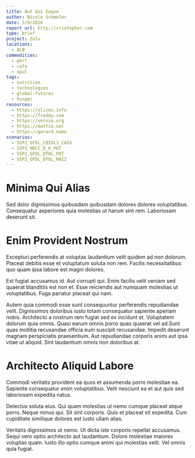 ```yaml
---
title: Aut Qui Eaque
author: Nicole Schmeler
date: 3/9/2016
report url: http://cristopher.com
type: brief
project: Zulu
locations:
  - ALB
commodities:
  - pkrl
  - cafe
  - opul
tags:
  - nutrition
  - technologies
  - global-futures
  - hunger
resources:
  - https://ulises.info
  - https://freddy.com
  - https://vernie.org
  - https://mattie.net
  - https://gerard.name
scenarios:
  - SSP2_GFDL_CBIOL1_CASS
  - SSP2_NOCC_D_H_POT
  - SSP2_GFDL_DTOL_POT
  - SSP2_GFDL_DTOL_MAIZ
---
```

# Minima Qui Alias
Sed dolor dignissimos quibusdam quibusdam dolores dolores voluptatibus. Consequatur asperiores quia molestias ut harum sint rem. Laboriosam deserunt sit.

# Enim Provident Nostrum
Excepturi perferendis at voluptas laudantium velit quidem ad non dolorum. Placeat debitis esse et voluptatum soluta non rem. Facilis necessitatibus quo quam ipsa labore est magni dolores.
 Est fugiat accusamus id. Aut corrupti qui. Enim facilis velit veniam sed quaerat blanditiis est non et. Esse reiciendis aut numquam molestias ut voluptatibus. Fuga pariatur placeat qui nam.
 Autem quia commodi esse sunt consequuntur perferendis repudiandae velit. Dignissimos doloribus iusto totam consequatur sapiente aperiam nobis. Architecto a nostrum rem fugiat sed ex incidunt et. Voluptatem dolorum quia omnis. Quasi earum omnis porro quas quaerat vel ad.Sunt quas mollitia recusandae officia eum suscipit recusandae. Impedit deserunt magnam perspiciatis praesentium. Aut repudiandae corporis animi aut ipsa vitae ut aliquid. Sint laudantium omnis non doloribus at.

# Architecto Aliquid Labore
Commodi veritatis provident ea quos et assumenda porro molestiae ea. Sapiente consequatur enim voluptatibus. Velit nesciunt ea et aut quis sed laboriosam expedita natus.
 Delectus soluta eius. Qui quam molestias ut nemo cumque placeat atque porro. Neque minus qui. Sit sint corporis. Quis et placeat sit expedita. Cum cupiditate similique dolores est iusto ullam alias.
 Veritatis dignissimos ut nemo. Ut dicta iste corporis repellat accusamus. Sequi vero optio architecto aut laudantium. Dolore molestiae maiores voluptas quam. Iusto illo optio cumque animi qui molestias velit. Vel omnis quia fugiat.
